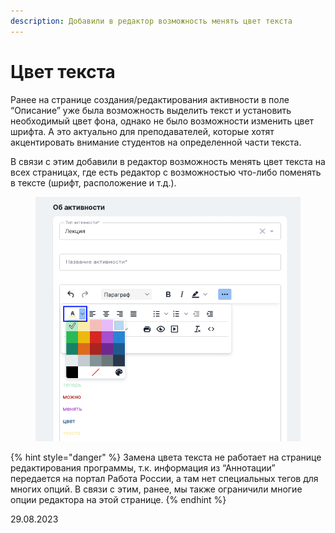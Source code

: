 ```yaml
---
description: Добавили в редактор возможность менять цвет текста
---
```


# Цвет текста

Ранее на странице создания/редактирования активности в поле “Описание” уже была возможность выделить текст и установить необходимый цвет фона, однако не было возможности изменить цвет шрифта. А это актуально для преподавателей, которые хотят акцентировать внимание студентов на определенной части текста.

В связи с этим добавили в редактор возможность менять цвет текста на всех страницах, где есть редактор с возможностью что-либо поменять в тексте (шрифт, расположение и т.д.).

<figure><img src="../../.gitbook/assets/image (774).png" alt=""><figcaption></figcaption></figure>



{% hint style="danger" %}
Замена цвета текста не работает на странице редактирования программы, т.к. информация из “Аннотации” передается на портал Работа России, а там нет специальных тегов для многих опций. В связи с этим, ранее, мы также ограничили многие опции редактора на этой странице.
{% endhint %}

29.08.2023
